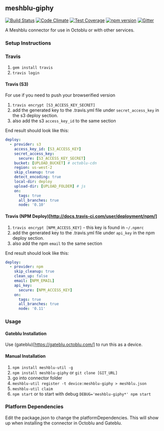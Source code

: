 ## meshblu-giphy

[![Build Status](https://travis-ci.org/octoblu/meshblu-giphy.svg?branch=master)](https://travis-ci.org/octoblu/meshblu-giphy)
[![Code Climate](https://codeclimate.com/github/octoblu/meshblu-giphy/badges/gpa.svg)](https://codeclimate.com/github/octoblu/meshblu-giphy)
[![Test Coverage](https://codeclimate.com/github/octoblu/meshblu-giphy/badges/coverage.svg)](https://codeclimate.com/github/octoblu/meshblu-giphy)
[![npm version](https://badge.fury.io/js/meshblu-giphy.svg)](http://badge.fury.io/js/meshblu-giphy)
[![Gitter](https://badges.gitter.im/octoblu/help.svg)](https://gitter.im/octoblu/help)

A Meshblu connector for use in Octoblu or with other services.

### Setup Instructions

### Travis

1. `gem install travis`
1. `travis login`

#### Travis (S3)

For use if you need to push your browserified version

1. `travis encrypt [S3_ACCESS_KEY_SECRET]`
1. add the generated key to the .travis.yml file under `secret_access_key` in the s3 deploy section.
1. also add the s3 `access_key_id` to the same section

End result should look like this:

```yml
deploy:
  - provider: s3
    access_key_id: [S3_ACCESS_KEY]
    secret_access_key:
      secure: [S3_ACCESS_KEY_SECRET]
    bucket: [UPLOAD_BUCKET] # octoblu-cdn
    region: us-west-2
    skip_cleanup: true
    detect_encoding: true
    local-dir: deploy
    upload-dir: [UPLOAD_FOLDER] # js
    on:
      tags: true
      all_branches: true
      node: '0.10'
```

#### Travis (NPM Deploy)[http://docs.travis-ci.com/user/deployment/npm/]

1. `travis encrypt [NPM_ACCESS_KEY]` - this key is found in `~/.npmrc`
1. add the generated key to the .travis.yml file under `api_key` in the npm deploy section.
1. also add the npm `email` to the same section

End result should look like this:

```yml
deploy:
  - provider: npm
    skip_cleanup: true
    clean_up: false
    email: [NPM_EMAIL]
    api_key:
      secure: [NPM_ACCESS_KEY]
    on:
      tags: true
      all_branches: true
      node: '0.11'
```

### Usage

#### Gateblu Installation

Use (gateblu)[https://gateblu.octoblu.com/] to run this as a device.

#### Manual Installation

1. `npm install meshblu-util -g`
1. `npm install meshblu-giphy` or `git clone [GIT_URL]`
1. go into connector folder
1. `meshblu-util register -t device:meshblu-giphy > meshblu.json`
1. `meshblu-util claim`
1. `npm start` or to start with debug `DEBUG='meshblu-giphy*' npm start`


### Platform Dependencies

Edit the package.json to change the platformDependencies. This will show up when installing the connector in Octoblu and Gateblu.
